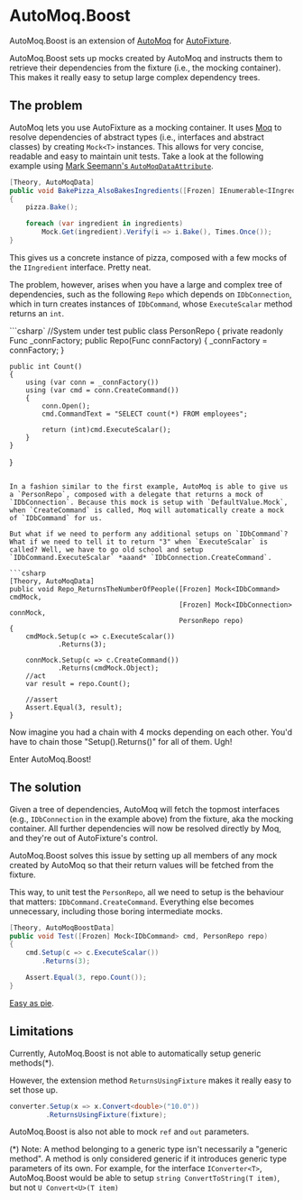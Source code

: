 # AutoMoq.Boost

AutoMoq.Boost is an extension of [AutoMoq][1] for [AutoFixture][2].

AutoMoq.Boost sets up mocks created by AutoMoq and instructs them to retrieve their dependencies from the fixture (i.e., the mocking container).
This makes it really easy to setup large complex dependency trees.

## The problem

AutoMoq lets you use AutoFixture as a mocking container. It uses [Moq][3] to resolve dependencies of abstract types (i.e., interfaces and abstract classes) by creating `Mock<T>` instances. This allows for very concise, readable and easy to maintain unit tests. Take a look at the following example using [Mark Seemann's `AutoMoqDataAttribute`][4].

```csharp
[Theory, AutoMoqData]
public void BakePizza_AlsoBakesIngredients([Frozen] IEnumerable<IIngredient> ingredients, Pizza pizza)
{
    pizza.Bake();

    foreach (var ingredient in ingredients)
        Mock.Get(ingredient).Verify(i => i.Bake(), Times.Once());
}
```

This gives us a concrete instance of pizza, composed with a few mocks of the `IIngredient` interface. Pretty neat.

The problem, however, arises when you have a large and complex tree of dependencies, such as the following `Repo` which depends on `IDbConnection`, which in turn creates instances of `IDbCommand`, whose `ExecuteScalar` method returns an `int`.


```csharp`
//System under test
public class PersonRepo
{
    private readonly Func<IDbConnection> _connFactory;
    public Repo(Func<IDbConnection> connFactory)
    {
        _connFactory = connFactory;
    }

    public int Count()
    {
        using (var conn = _connFactory())
        using (var cmd = conn.CreateCommand())
        {
            conn.Open();
            cmd.CommandText = "SELECT count(*) FROM employees";

            return (int)cmd.ExecuteScalar();
        }
    }
}
```

In a fashion similar to the first example, AutoMoq is able to give us a `PersonRepo`, composed with a delegate that returns a mock of `IDbConnection`. Because this mock is setup with `DefaultValue.Mock`, when `CreateCommand` is called, Moq will automatically create a mock of `IDbCommand` for us.

But what if we need to perform any additional setups on `IDbCommand`? What if we need to tell it to return "3" when `ExecuteScalar` is called? Well, we have to go old school and setup `IDbCommand.ExecuteScalar` *aaand* `IDbConnection.CreateCommand`. 

```csharp
[Theory, AutoMoqData]
public void Repo_ReturnsTheNumberOfPeople([Frozen] Mock<IDbCommand> cmdMock,
                                          [Frozen] Mock<IDbConnection> connMock,
                                          PersonRepo repo)
{
    cmdMock.Setup(c => c.ExecuteScalar())
            .Returns(3);

    connMock.Setup(c => c.CreateCommand())
            .Returns(cmdMock.Object);
    //act
    var result = repo.Count();

    //assert
    Assert.Equal(3, result);
}
```

Now imagine you had a chain with 4 mocks depending on each other. You'd have to chain those "Setup().Returns()" for all of them. Ugh!

Enter AutoMoq.Boost!


## The solution

Given a tree of dependencies, AutoMoq will fetch the topmost interfaces (e.g., `IDbConnection` in the example above) from the fixture, aka the mocking container. All further dependencies will now be resolved directly by Moq, and they're out of AutoFixture's control.

AutoMoq.Boost solves this issue by setting up all members of any mock created by AutoMoq so that their return values will be fetched from the fixture.

This way, to unit test the `PersonRepo`, all we need to setup is the behaviour that matters: `IDbCommand.CreateCommand`. Everything else becomes unnecessary, including those boring intermediate mocks.

```csharp
[Theory, AutoMoqBoostData]
public void Test([Frozen] Mock<IDbCommand> cmd, PersonRepo repo)
{
    cmd.Setup(c => c.ExecuteScalar())
        .Returns(3);

    Assert.Equal(3, repo.Count());
}
```

[Easy as pie][5].


## Limitations

Currently, AutoMoq.Boost is not able to automatically setup generic methods(*).

However, the extension method `ReturnsUsingFixture` makes it really easy to set those up.

```csharp
converter.Setup(x => x.Convert<double>("10.0"))
         .ReturnsUsingFixture(fixture);
```




AutoMoq.Boost is also not able to mock `ref` and `out` parameters.


(*) Note: A method belonging to a generic type isn't necessarily a "generic method". A method is only considered generic if it introduces generic type parameters of its own. For example, for the interface `IConverter<T>`, AutoMoq.Boost would be able to setup `string ConvertToString(T item)`, but not `U Convert<U>(T item)`


 [1]: http://blog.ploeh.dk/2010/08/19/AutoFixtureasanauto-mockingcontainer/
 [2]: https://github.com/AutoFixture/AutoFixture
 [3]: https://github.com/Moq/moq4
 [4]: http://blog.ploeh.dk/2010/10/08/AutoDataTheorieswithAutoFixture/
 [5]: http://i.imgur.com/V8UVhWI.jpg
 
